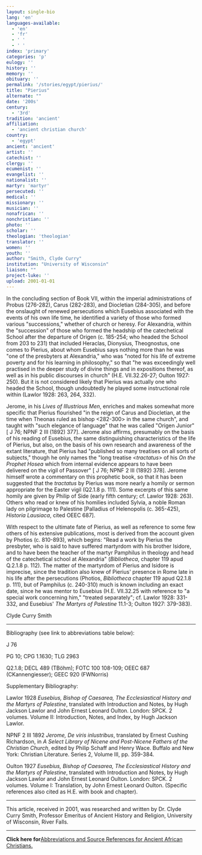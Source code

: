 ```yaml
---
layout: single-bio
lang: 'en'
languages-available:
  - 'en'
  - 'fr'
  - ' '
  - ' '
index: 'primary'
categories: 'p'
eulogy: ''
history: ''
memory: ''
obituary: ''
permalink: '/stories/egypt/pierius/'
title: "Pierius"
alternate: ""
date: '200s'
century:
  - '3rd'
tradition: 'ancient'
affiliation:
  - 'ancient christian church'
country:
  - 'egypt'
ancient: 'ancient'
artist: ''
catechist: ''
clergy: ''
ecumenist: ''
evangelist: ''
nationalist: ''
martyr: 'martyr'
persecuted: ''
medical: ''
missionary: ''
musician: ''
nonafrican: ''
nonchristian: ''
photo: ''
scholar: ''
theologian: 'theologian'
translator: ''
women: ''
youth: ''
author: "Smith, Clyde Curry"
institution: "University of Wisconsin"
liaison: ""
project-luke: ''
upload: 2001-01-01
---
```




In the concluding section of Book VII, within the imperial administrations of Probus (276-282), Carus (282-283), and Diocletian (284-305), and before the onslaught of renewed persecutions which Eusebius associated with the events of his own life time, he identified a variety of those who formed various "successions," whether of church or heresy.  For Alexandria, within the "succession" of those who formed the headship of the catechetical School after the departure of Origen (c. 185-254; who headed the School from 203 to 231) that included Heraclas, Dionysius, Theognostus, one comes to Pierius, about whom Eusebius says nothing more than he was "one of the presbyters at Alexandria," who was "noted for his life of extreme poverty and for his learning in philosophy," so that "he was exceedingly well practised in the deeper study of divine things and in expositions thereof, as well as in his public discourses in church" (H.E. VII.32.26-27; Oulton 1927: 250).  But it is not considered likely that Pierius was actually one who headed the School, though undoubtedly he played some instructional role within (Lawlor 1928: 263, 264, 332).

Jerome, in his *Lives of Illustrious Men*, enriches and makes somewhat more specific that Pierius flourished "in the reign of Carus and Diocletian, at the time when Theonas ruled as bishop &lt;282-300&gt; in the same church", and taught with "such elegance of language" that he was called "Origen Junior" [ J 76; NPNF 2 III (1892) 377].  Jerome also affirms, presumably on the basis of his reading of Eusebius, the same distinguishing characteristics of the life of Pierius, but also, on the basis of his own research and awareness of the extant literature, that Pierius had "published so many treatises on all sorts of subjects," though he only names the "long treatise &lt;*tractatus*&gt; of his *On the Prophet Hosea* which from internal evidence appears to have been delivered on the vigil of Passover" [ J 76; NPNF 2 III (1892) 378].  Jerome himself wrote a commentary on this prophetic book, so that it has been suggested that the *tractatus* by Pierius was more nearly a homily or sermon appropriate for the Easter vigil (Q2.1.8 p. 111).  Some excerpts of this same homily are given by Philip of Side (early fifth century; cf. Lawlor 1928: 263).  Others who read or knew of his homilies included Sylvia, a noble Roman lady on pilgrimage to Palestine [Palladius of Helenopolis (c. 365-425), *Historia Lausiaca*, cited OEEC 687].

With respect to the ultimate fate of Pierius, as well as reference to some few others of his extensive publications, most is derived from the account given by Photios (c. 810-893), which begins:  "Read a work by Pierius the presbyter, who is said to have suffered martyrdom with his brother Isidore, and to have been the teacher of the martyr Pamphilus in theology and head of the catechetical school at Alexandria" (*Bibliotheca*, chapter 119 apud Q.2.1.8 p. 112).  The matter of the martyrdom of Pierius and Isidore is imprecise, since the tradition also knew of Pierius' presence in Rome late in his life after the persecutions (Photios, *Bibliotheca* chapter 119 apud Q2.1.8 p. 111), but of Pamphilus (c. 240-310) much is known including an exact date, since he was mentor to Eusebius (H.E. VII.32.25 with reference to "a special work concerning him," "treated separately"; cf. Lawlor 1928: 331-332, and Eusebius' *The Martyrs of Palestine* 11.1-3; Oulton 1927: 379-383).

Clyde Curry Smith

---

Bibliography (see link to abbreviations table below):

J 76

PG 10; CPG 1.1630; TLG 2963

Q2.1.8; DECL 489 (TB&ouml;hm); FOTC 100 108-109; OEEC 687 (CKannengiesser); GEEC 920 (FWNorris)

Supplementary Bibliography:

Lawlor 1928
*Eusebius, Bishop of Caesarea, The Ecclesiastical History and the Martyrs of Palestine*, translated with Introduction and Notes, by Hugh Jackson Lawlor and John Ernest Leonard Oulton.  London:  SPCK.  2 volumes.  Volume II:  Introduction, Notes, and Index, by Hugh Jackson Lawlor.

NPNF 2 III 1892
*Jerome, De viris inlustribus*, translated by Ernest Cushing Richardson, in *A Select Library of Nicene and Post-Nicene Fathers of the Christian Church*, edited by Philip Schaff and Henry Wace.  Buffalo and New York:  Christian Literature.  Series 2, Volume III, pp. 359-384.

Oulton 1927
*Eusebius, Bishop of Caesarea, The Ecclesiastical History and the Martyrs of Palestine*, translated with Introduction and Notes, by Hugh Jackson Lawlor and John Ernest Leonard Oulton.  London:  SPCK.  2 volumes.  Volume I:  Translation, by John Ernest Leonard Oulton.  (Specific references also cited as H.E. with book and chapter).

---

This article, received in 2001, was researched and written by Dr. Clyde Curry Smith, Professor Emeritus of Ancient History and Religion, University of Wisconsin, River Falls.

---

**Click here for**[Abbreviations and Source References for Ancient African Christians.]({{site.url}}/resources/ancient-references/)
